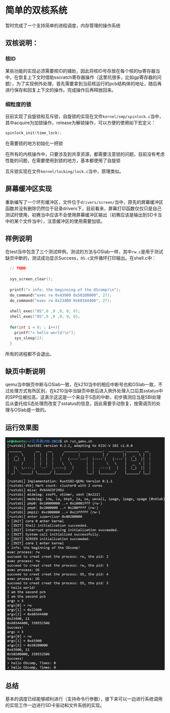 # 简单的双核系统

暂时完成了一个支持简单的进程调度，内存管理的操作系统

## 双核说明：

### 核ID

某些功能的实现必须需要核ID的辅助，因此将核ID号存放在每个核的tp寄存器当中，在恢复上下文时借助sscratch寄存器操作（这里坑很多，比如gp寄存器的问题），为了实现例外处理，首先需要拿到当前核运行的pcb结构体的地址，随后再进行保存和回复上下文的操作。完成操作后再释放回来。

### 细粒度的锁

目前实现了自旋锁和互斥锁，自旋锁的实现在文件`kernel/smp/spinlock.c`当中，其中acquire为加锁操作，release为解锁操作，可以方便的使用如下宏定义：

```C
spinlock_init(time_lock);
```

在需要锁的地方初始化一把锁

在所有的内核操作中，只要涉及到共享资源，都需要注意锁的问题，目前没有考虑性能的问题，在需要使用到锁的地方，基本都使用了自旋锁

互斥锁实现在文件`kernel/locking/lock.c`当中，原理类似。

<!--共享资源访问不加锁可能会出现很多问题，后期的文件系统设计需要注意这个问题！-->

## 屏幕缓冲区实现

重新编写了一个环形缓冲区，文件位于`drivers/screen/`当中，原先的屏幕缓冲区函数并没有删除仍然位于目录drivers下，目前看来，屏幕打印函数仅仅只是自己测试时使用，初赛当中应该不会使用屏幕缓冲区输出（初赛应该是输出到SD卡当中的某个文件当中），注意缓冲区的使用需要加锁。

## 样例说明

在test当中包含了三个测试样例，测试的方法与OSlab一样，其中`rw.c`是用于测试缺页中断的，测试成功显示Success，`OS.c`文件循环打印输出。在shell.c中：

```c
  // TODO:

  sys_screen_clear();

  printf("> info: the beginning of the OScomp!\n");
  do_command("exec rw 0x43900 0x50200000", 27);
  do_command("exec rw 0x23400 0x60344400", 27);

  shell_exec("OS",0 ,0 ,0, 0, 0);
  shell_exec("OS",0 ,0 ,0, 0, 0);

  for(int i = 0; ; i++){
​    printf("> hello world!\n");
​    sys_sleep(2);
  }
```

所有的进程都不会退出。

## 缺页中断说明

qemu当中缺页中断与OSlab一致，在k210当中的相应中断号也和OSlab一致，不过处理方式有所区别，在k210当中当缺页中断后进入例外处理入口后其sstatus中的SPP位被拉高，这表示这这是一个来自于S态的中断，初步猜测应当是SBI处理后从委托给S态处理而改变了sstatus的信息，因此需要手动恢复，按需调页的处理与OSlab是一致的。

## 运行效果图

![](./img/3.jpg)

## 总结

基本的调度已经能够顺利进行（支持命令行参数），接下来可以一边进行系统调用的实现工作一边进行SD卡驱动和文件系统的实现。